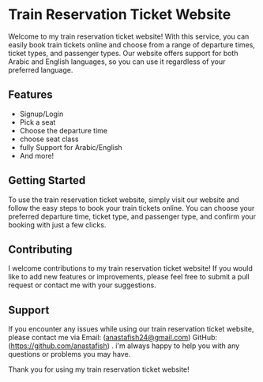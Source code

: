 # Train Reservation Ticket Website

Welcome to my train reservation ticket website! With this service, you can easily book train tickets online and choose from a range of departure times, ticket types, and passenger types. Our website offers support for both Arabic and English languages, so you can use it regardless of your preferred language.

## Features

- Signup/Login
- Pick a seat
- Choose the departure time
- choose seat class
- fully Support for Arabic/English  
- And more!

## Getting Started

To use the train reservation ticket website, simply visit our website and follow the easy steps to book your train tickets online. You can choose your preferred departure time, ticket type, and passenger type, and confirm your booking with just a few clicks.

## Contributing

I welcome contributions to my train reservation ticket website! If you would like to add new features or improvements, please feel free to submit a pull request or contact me with your suggestions.

## Support
If you encounter any issues while using our train reservation ticket website, please contact me via Email: (anastafish24@gmail.com) GitHub: (https://github.com/anastafish) . i'm always happy to help you with any questions or problems you may have.

Thank you for using my train reservation ticket website!